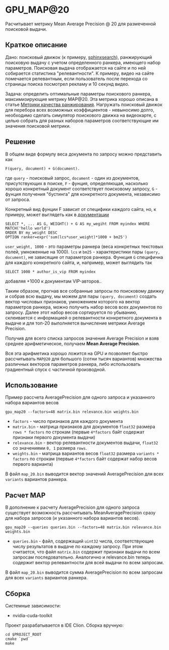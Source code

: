 GPU_MAP@20
==========

Расчитывает метрику Mean Average Precision @ 20 для размеченной поисковой выдачи.

Краткое описание
----------------
Дано: поисковый движок (к примеру, [sphinxsearch](sphinxsearch.com)), ранжирующий поисковую выдачу с учетом 
определенного ранкера, имеющего набор параметров. Поисковая выдача отображается на сайте и по ней собирается
статистика "релевантности". К примеру, видео на сайте помечается релевантным, если пользователь после перехода 
со страницы поиска посмотрел рекламу и 10 секунд видео.

Задача: определить оптимальные параметры поискового ранкера, максимизирующие метрику MAP@20. Эта метрика хорошо 
описана в статье [Метрики качества ранжирования](https://habrahabr.ru/company/econtenta/blog/303458/).
Нагружать поисковый движок для перебора всех возможных коэффициентов - невыносимо долго, необходимо сделать симулятор
поискового движка на видеокарте, с целью собрать для разных наборов параметров соответствующие им значения поисковой
метрики.

Решение
-------

В общем виде формулу веса документа по запросу можно представить как
```
F(query, document) + G(document).
```
где `query` - поисковый запрос, `document` - один из документов, присутствующих в поиске, `F` - фунция, определяющая,
насколько хорошо конкретный документ соответствует поисковому запросу, `G` - фунция получения "бустинга" для конкретного
документа, независимо от запроса.

Конкретный вид фунции F зависит от специфики каждого сайта, но, к примеру, может выглядеть как в 
[документации](http://sphinxsearch.com/docs/current.html#expression-ranker)

```
SELECT *, ... AS G, WEIGHT() + G AS my_wegiht FROM myindex WHERE MATCH('hello world')
ORDER BY my_weight DESC
OPTION ranker=expr('sum(lcs*user_weight)*1000 + bm25')
```

`user_weight, 1000` - это параметры ранкера (веса конкретных текстовых полей, умноженные на 1000). 
`lcs` и `bm25` - характеристики пары `(query, document)`, не зависящие от параметров ранкера.
Функция `G` специфична для каждого конкретного сайта, и, например, может выглядить так

```
SELECT 1000 * author_is_vip FROM myindex
```
добавляя +1000 к документам VIP-авторов..

Таким образом, прогнав все собранные запросы по поисковому движку и собрав всю выдачу, мы можем для пары
 `(query, document)` создать вектор числовых признаков, умножением которого на вектор параметров ранкера,
 можно получить набор весов всех документов по запросу.
Далее этот набор весов сортируется по убыванию, склеивается с информацией о релевантности конкретного документа в 
выдаче и для топ-20 выполняется вычисление метрики Average Precision.

Получив для всего списка запросов значения Average Precision и взяв среднее арифметическое, получаем 
**Mean Average Precision**.
  
Вся эта арифметика хорошо ложится на GPU и позволяет быстро рассчитывать `MAP@20` для большого (сотни тысяч вариантов)
множества различных векторов параметров ранкера, либо использовать градиентный спуск с частичной производной.

Использование
-------------

Пример рассчета AveragePrecision для одного запроса и указанного набора вариантов весов

```
gpu_map20 --factors=48 matrix.bin relevance.bin weights.bin
```
* `factors` - число признаков для каждого документа
* `matrix.bin` - матрица признаков для документов `float32` размера `rows * factors` по строкам 
(первые `4*factors` байт содержат признаки первого документа выдачи)
* `relevance.bin` - вектор релевантности документов выдачи, `float32` со значениями `0, 1` размера `rows`.
* `weights.bin` - матрица вариантов весов `float32` размера `variants * factors` по строкам
(первые `4*factors` байт содержат набор весов первого варианта)

В файл `map_20.bin` выводится вектор значений AveragePrecision для всех `variants` вариантов ранкера.

Расчет MAP
----------

В дополнение к расчету AveragePrecision для одного запроса существует возможность рассчитывать 
MeanAveragePrecision сразу для набора запросов (и указанного набора вариантов весов).

```
gpu_map20 --queries queries.bin --factors=48 matrix.bin relevance.bin weights.bin
```
* `queries.bin` - файл, содержащий `uint32` числа, соответствующие числу результатов в выдаче по каждому запросу.
При этом считается, что файл `matrix.bin` содержит признаки выдачи по всем запросам последовательно. Аналогично и 
relevance.bin теперь содержит вектор релевантности для всей выдачи по всем запросам. 

В файл `map_20.bin` выводится сумма AveragePrecision по всем запросам для всех `variants` вариантов ранкера.

Сборка
------

Системные зависимости:
* nvidia-cuda-toolkit

Проект разрабатывается в IDE Clion. Сборка вручную:

```
cd $PROJECT_ROOT
cmake `pwd`
make
```
